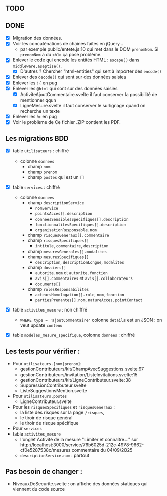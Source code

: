 ## TODO

## DONE

- [x] Migration des données.
- [x] Voir les concaténations de chaînes faites en jQuery…
  - par exemple public/entete.js:10 qui met dans le DOM `prenomNom`. Si `prenomNom` a du `<h1>` ça pose problème.
- [x] Enlever le code qui encode les entités HTML : `escape()` dans `middleware.aseptise()`.
  - [x] D'autres ? Chercher "html-entities" qui sert à importer des `encode()`
- [x] Enlever des `decode()` qui sont sur des données saisies
- [x] Enlever les `!{` en pug
- [x] Enlever les `@html` qui sont sur des données saisies
  - [x] ActiviteAjoutCommentaire.svelte il faut conserver la possibilité de mentionner qqun
  - [x] LigneMesure.svelte il faut conserver le surlignage quand on recherche un texte
- [x] Enlever les != en pug
- [x] Voir le problème de Ce fichier .ZIP contient les <span id="nbPdfDisponibles"></span> PDF.

## Les migrations BDD

- [x] table `utilisateurs` : chiffré

  - colonne `donnees`
    - champ `nom`
    - champ `prenom`
    - champ `postes` qui est un `[]`

- [x] table `services` : chiffré

  - colonne `donnees`
    - champ `descriptionService`
      - `nomService`
      - `pointsAcces[].description`
      - `donneesSensiblesSpecifiques[].description`
      - `fonctionnalitesSpecifiques[].description`
      - `organisationResponsable.nom`
    - champ `risquesGeneraux[].commentaire`
    - champ `risquesSpecifiques[]`
      - `intitule`, `commentaire`, `description`
    - champ `mesuresGenerales[].modalites`
    - champ `mesuresSpecifiques[]`
      - `description`, `descriptionLongue`, `modalites`
    - champ `dossiers[]`
      - `autorite.nom` et `autorite.fonction`
      - `avis[].commentaires` et `avis[].collaborateurs`
      - `documents[]`
    - champ `rolesResponsabilites`
      - `acteursHomologation[].role`, `nom`, `fonction`
      - `partiesPrenantes[].nom`, `natureAcces`, `pointContact`

- [x] table `activites_mesure` : non chiffré

  - `WHERE type = 'ajoutCommentaire'` colonne `details` est un JSON : on veut update `contenu`

- [x] table `modeles_mesure_specifique`, colonne `donnees` : chiffré

## Les tests pour vérifier :

- Pour `utilisateurs.[nom|prenom]`:
  - gestionContributeurs/kit/ChampAvecSuggestions.svelte:97
  - gestionContributeurs/invitation/ListeInvitations.svelte:15
  - gestionContributeurs/kit/LigneContributeur.svelte:38
  - SuppressionContributeur.svelte
  - ListeSuggestionsMention.svelte
- Pour `utilisateurs.postes`
  - LigneContributeur.svelte
- Pour les `risquesSpecifiques` et `risquesGeneraux` :
  - la liste des risques sur la page `/risques`,
  - le tiroir de risque général
  - le tiroir de risque spécifique
- Pour `services`
- table `activites_mesure`
  - l'onglet Activité de la mesure "Limiter et connaître…" sur http://localhost:3000/service/76b6025d-212c-4978-9662-cf0e5287538c/mesures commentaire du 04/09/2025
  - `descriptionService.nom` : partout

## Pas besoin de changer :

- NiveauxDeSecurite.svelte : on affiche des données statiques qui viennent du code source

